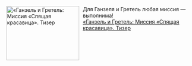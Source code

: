 <!--2025-03-29 08:00:19-->
<div class="yb">
  <div class="rss smaller1 kino_kino"><a href="https://www.kino-teatr.ru/video/47711/" title="«Ганзель и Гретель: Миссия «Спящая красавица». Тизер"><img src="https://www.kino-teatr.ru/video/1/1/47711/poster.jpg" width="196" height="147" align="left" hspace="5" style="margin: 0px 10px 0px 5px" alt="«Ганзель и Гретель: Миссия «Спящая красавица». Тизер"/></a>Для Ганзеля и Гретель любая миссия — выполнима&#33; <br><a class="light" href="https://www.kino-teatr.ru/video/47711/">«Ганзель и Гретель: Миссия «Спящая красавица». Тизер</a></div>
</div>
